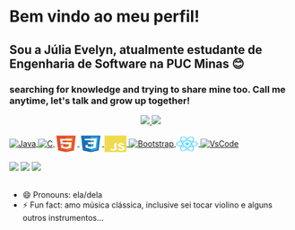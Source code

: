 # Bem vindo ao meu perfil!
## Sou a Júlia Evelyn, atualmente estudante de Engenharia de Software na PUC Minas 😊
### searching for knowledge and trying to share mine too. Call me anytime, let's talk and grow up together!
<div align="center">
  <a href="https://github.com/ju-evelyn">
  <img height="143em" src="https://github-readme-stats.vercel.app/api?username=ju-evelyn&show_icons=true&theme=dracula&include_all_commits=true&count_private=true"/>
  <img height="143em" src="https://github-readme-stats.vercel.app/api/top-langs/?username=ju-evelyn&layout=compact&langs_count=7&theme=dracula"/>
</div>
</div>
<div style="display: inline_block"><br>
  
  <img align="center" alt="Java" height="30" width="40" src="https://cdn.jsdelivr.net/gh/devicons/devicon/icons/java/java-original.svg">
  <img align="center" alt="C" height="30" width="40" src="https://cdn.jsdelivr.net/gh/devicons/devicon/icons/c/c-original.svg">
  <img align="center" alt="HTML" height="30" width="40" src="https://raw.githubusercontent.com/devicons/devicon/master/icons/html5/html5-original.svg">
  <img align="center" alt="CSS" height="30" width="40" src="https://raw.githubusercontent.com/devicons/devicon/master/icons/css3/css3-original.svg">
  <img align="center" alt="JavaScript" height="30" width="40" src="https://raw.githubusercontent.com/devicons/devicon/master/icons/javascript/javascript-plain.svg">
  <img align="center" alt="Bootstrap" height="30" width="40" src="https://cdn.jsdelivr.net/gh/devicons/devicon/icons/bootstrap/bootstrap-original.svg">
  <img align="center" alt="React" height="30" width="40" src="https://raw.githubusercontent.com/devicons/devicon/master/icons/react/react-original.svg">
  <img align="center" alt="VsCode" height="30" width="40" src="https://cdn.jsdelivr.net/gh/devicons/devicon/icons/vscode/vscode-original.svg">
</div>
<br>
<div> 
  <a href="https://instagram.com/juju_jubs" target="_blank"><img src="https://img.shields.io/badge/-Instagram-%23E4405F?style=for-the-badge&logo=instagram&logoColor=white" target="_blank"></a>
  <a href = "mailto:juliaevelyn.dos@gmail.com"><img src="https://img.shields.io/badge/-Gmail-%23333?style=for-the-badge&logo=gmail&logoColor=white" target="_blank"></a>
  <a href="https://www.linkedin.com/in/julia-evelyn-silva/" target="_blank"><img src="https://img.shields.io/badge/-LinkedIn-%230077B5?style=for-the-badge&logo=linkedin&logoColor=white" target="_blank"></a> 
 
</div>
<br>

- 😄 Pronouns: ela/dela
- ⚡ Fun fact: amo música clássica, inclusive sei tocar violino e alguns outros instrumentos...
